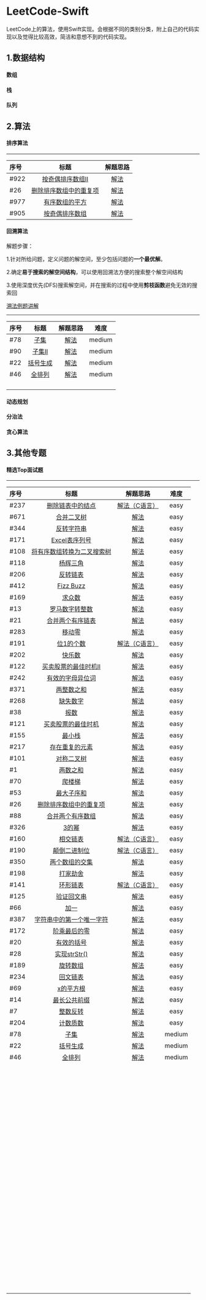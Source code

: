 # LeetCode-Swift

LeetCode上的算法，使用Swift实现。会根据不同的类别分类，附上自己的代码实现以及觉得比较高效，简洁和意想不到的代码实现。

<!--more-->

## 1.数据结构

#### 数组

#### 栈

#### 队列

## 2.算法

#### 排序算法

---

| 序号   | 标题                                                                                   | 解题思路                                                                                                 |
|:---- |:------------------------------------------------------------------------------------:|:----------------------------------------------------------------------------------------------------:|
| #922 | [按奇偶排序数组II](https://leetcode-cn.com/problems/sort-array-by-parity-ii/)               | [解法](https://github.com/jashion/LeetCode-Swift/blob/master/sources/SortAlgorithm/oddAndEven.md)      |
| #26  | [删除排序数组中的重复项](https://leetcode-cn.com/problems/remove-duplicates-from-sorted-array/) | [解法](https://github.com/jashion/LeetCode-Swift/blob/master/sources/SortAlgorithm/removeRepeatNum.md) |
| #977 | [有序数组的平方](https://leetcode-cn.com/problems/squares-of-a-sorted-array/)               | [解法](https://github.com/jashion/LeetCode-Swift/blob/master/sources/SortAlgorithm/SortedArrayPow.md)  |
| #905 | [按奇偶排序数组](https://leetcode-cn.com/submissions/detail/19467555/)                      | [解法](https://github.com/jashion/LeetCode-Swift/blob/master/sources/SortAlgorithm/EvenOddArray.md)    |

#### 回溯算法

解题步骤：

1.针对所给问题，定义问题的解空间，至少包括问题的**一个最优解**。

2.确定**易于搜索的解空间结构**，可以使用回溯法方便的搜索整个解空间结构

3.使用深度优先(DFS)搜索解空间，并在搜索的过程中使用**剪枝函数**避免无效的搜索回

[溯法例题讲解](sources/BackTraceAlgorithm/backTrace.md)

---

| 序号  | 标题                                                             | 解题思路                                                          | 难度     |
|:--- |:--------------------------------------------------------------:|:-------------------------------------------------------------:|:------:|
| #78 | [子集](https://leetcode-cn.com/problems/subsets/)                | [解法](sources/HotTopInterviewQuestions/subsets.md)             | medium |
| #90 | [子集II](https://leetcode-cn.com/problems/subsets-ii/)           | [解法](sources/BackTraceAlgorithm/subSetsII.md)                 | medium |
| #22 | [括号生成](https://leetcode-cn.com/problems/generate-parentheses/) | [解法](sources/HotTopInterviewQuestions/generateParenthesis.md) | medium |
| #46 | [全排列](https://leetcode-cn.com/problems/permutations/)          | [解法](sources/HotTopInterviewQuestions/permute.md)             | medium |
|     |                                                                |                                                               |        |
|     |                                                                |                                                               |        |
|     |                                                                |                                                               |        |
|     |                                                                |                                                               |        |

#### 动态规划

#### 分治法

#### 贪心算法

## 3.其他专题

#### 精选Top面试题

---

| 序号   | 标题                                                                                            | 解题思路                                                                                                                            | 难度     |
|:---- |:---------------------------------------------------------------------------------------------:|:-------------------------------------------------------------------------------------------------------------------------------:|:------:|
| #237 | [删除链表中的结点](https://leetcode-cn.com/problems/delete-node-in-a-linked-list/)                    | [解法（C语言）](https://github.com/jashion/LeetCode-Swift/blob/master/sources/HotTopInterviewQuestions/DeleteLinkedNode.md)           | easy   |
| #671 | [合并二叉树](https://leetcode-cn.com/problems/merge-two-binary-trees/submissions/)                 | [解法](https://github.com/jashion/LeetCode-Swift/blob/master/sources/HotTopInterviewQuestions/MergeBinaryTree.md)                 | easy   |
| #344 | [反转字符串](https://leetcode-cn.com/problems/reverse-string/)                                     | [解法](https://github.com/jashion/LeetCode-Swift/blob/master/sources/HotTopInterviewQuestions/ReverseString.md)                   | easy   |
| #171 | [Excel表序列号](https://leetcode-cn.com/problems/excel-sheet-column-number/)                      | [解法](https://github.com/jashion/LeetCode-Swift/blob/master/sources/HotTopInterviewQuestions/ExcelSerialNumber.md)               | easy   |
| #108 | [将有序数组转换为二叉搜索树](https://leetcode-cn.com/problems/convert-sorted-array-to-binary-search-tree/) | [解法](https://github.com/jashion/LeetCode-Swift/blob/master/sources/HotTopInterviewQuestions/SortedArrayTransferToBinaryTree.md) | easy   |
| #118 | [杨辉三角](https://leetcode-cn.com/problems/pascals-triangle/)                                    | [解法](https://github.com/jashion/LeetCode-Swift/blob/master/sources/HotTopInterviewQuestions/Pascal'sTriangle.md)                | easy   |
| #206 | [反转链表](https://leetcode-cn.com/problems/reverse-linked-list/)                                 | [解法](https://github.com/jashion/LeetCode-Swift/blob/master/sources/HotTopInterviewQuestions/ReverseLink.md)                     | easy   |
| #412 | [Fizz Buzz](https://leetcode-cn.com/problems/fizz-buzz/)                                      | [解法](https://github.com/jashion/LeetCode-Swift/blob/master/sources/HotTopInterviewQuestions/FizzBuzz.md)                        | easy   |
| #169 | [求众数](https://leetcode-cn.com/problems/majority-element/)                                     | [解法](https://github.com/jashion/LeetCode-Swift/blob/master/sources/HotTopInterviewQuestions/MajorityNumber.md)                  | easy   |
| #13  | [罗马数字转整数](https://leetcode-cn.com/problems/roman-to-integer/)                                 | [解法](https://github.com/jashion/LeetCode-Swift/blob/master/sources/HotTopInterviewQuestions/RomanToInt.md)                      | easy   |
| #21  | [合并两个有序链表](https://leetcode-cn.com/problems/merge-two-sorted-lists/)                          | [解法](https://github.com/jashion/LeetCode-Swift/blob/master/sources/HotTopInterviewQuestions/MergeTwoSortedLinks.md)             | easy   |
| #283 | [移动零](https://leetcode-cn.com/problems/move-zeroes/)                                          | [解法](https://github.com/jashion/LeetCode-Swift/blob/master/sources/HotTopInterviewQuestions/MoveZeroes.md)                      | easy   |
| #191 | [位1的个数](https://leetcode-cn.com/problems/number-of-1-bits/)                                   | [解法（C语言）](https://github.com/jashion/LeetCode-Swift/blob/master/sources/HotTopInterviewQuestions/HammingWeight.md)              | easy   |
| #202 | [快乐数](https://leetcode-cn.com/problems/happy-number/)                                         | [解法](https://github.com/jashion/LeetCode-Swift/blob/master/sources/HotTopInterviewQuestions/HappyNumber.md)                     | easy   |
| #122 | [买卖股票的最佳时机II](https://leetcode-cn.com/problems/best-time-to-buy-and-sell-stock-ii/)           | [解法](https://github.com/jashion/LeetCode-Swift/blob/master/sources/HotTopInterviewQuestions/MaxProfitII.md)                     | easy   |
| #242 | [有效的字母异位词](https://leetcode-cn.com/problems/valid-anagram/)                                   | [解法](https://github.com/jashion/LeetCode-Swift/blob/master/sources/HotTopInterviewQuestions/Anagram.md)                         | easy   |
| #371 | [两整数之和](https://leetcode-cn.com/problems/sum-of-two-integers/)                                | [解法](https://github.com/jashion/LeetCode-Swift/blob/master/sources/HotTopInterviewQuestions/GetSum.md)                          | easy   |
| #268 | [缺失数字](https://leetcode-cn.com/problems/missing-number/)                                      | [解法](https://github.com/jashion/LeetCode-Swift/blob/master/sources/HotTopInterviewQuestions/MissingNumber.md)                   | easy   |
| #38  | [报数](https://leetcode-cn.com/problems/count-and-say/)                                         | [解法](https://github.com/jashion/LeetCode-Swift/blob/master/sources/HotTopInterviewQuestions/CountAndSay.md)                     | easy   |
| #121 | [买卖股票的最佳时机](https://leetcode-cn.com/problems/best-time-to-buy-and-sell-stock/)                | [解法](https://github.com/jashion/LeetCode-Swift/blob/master/sources/HotTopInterviewQuestions/MaxProfit.md)                       | easy   |
| #155 | [最小栈](https://leetcode-cn.com/problems/min-stack/)                                            | [解法](https://github.com/jashion/LeetCode-Swift/blob/master/sources/HotTopInterviewQuestions/MinStack.md)                        | easy   |
| #217 | [存在重复的元素](https://leetcode-cn.com/problems/contains-duplicate/)                               | [解法](https://github.com/jashion/LeetCode-Swift/blob/master/sources/HotTopInterviewQuestions/ContainsDuplicate.md)               | easy   |
| #101 | [对称二叉树](https://leetcode-cn.com/problems/symmetric-tree/)                                     | [解法](https://github.com/jashion/LeetCode-Swift/blob/master/sources/HotTopInterviewQuestions/IsSymmetric.md)                     | easy   |
| #1   | [两数之和](https://leetcode-cn.com/problems/two-sum/)                                             | [解法](https://github.com/jashion/LeetCode-Swift/blob/master/sources/HotTopInterviewQuestions/TwoSum.md)                          | easy   |
| #70  | [爬楼梯](https://leetcode-cn.com/problems/climbing-stairs/)                                      | [解法](https://github.com/jashion/LeetCode-Swift/blob/master/sources/HotTopInterviewQuestions/ClimbStairs.md)                     | easy   |
| #53  | [最大子序和](https://leetcode-cn.com/problems/maximum-subarray/)                                   | [解法](/sources/HotTopInterviewQuestions/MaxSubArray.md)                                                                          | easy   |
| #26  | [删除排序数组中的重复项](https://leetcode-cn.com/problems/remove-duplicates-from-sorted-array/)          | [解法](/sources/HotTopInterviewQuestions/RemoveDuplicates.md)                                                                     | easy   |
| #88  | [合并两个有序数组](https://leetcode-cn.com/problems/merge-sorted-array/)                              | [解法](/sources/HotTopInterviewQuestions/Merge.md)                                                                                | easy   |
| #326 | [3的幂](https://leetcode-cn.com/problems/power-of-three/)                                       | [解法](/sources/HotTopInterviewQuestions/IsPowerOfThree.md)                                                                       | easy   |
| #160 | [相交链表](https://leetcode-cn.com/problems/intersection-of-two-linked-lists/)                    | [解法（C语言）](/sources/HotTopInterviewQuestions/GetIntersectionNode.md)                                                             | easy   |
| #190 | [颠倒二进制位](https://leetcode-cn.com/problems/reverse-bits/)                                      | [解法（C语言）](/sources/HotTopInterviewQuestions/ReverseBits.md)                                                                     | easy   |
| #350 | [两个数组的交集](https://leetcode-cn.com/problems/intersection-of-two-arrays-ii/)                    | [解法](/sources/HotTopInterviewQuestions/Interset.md)                                                                             | easy   |
| #198 | [打家劫舍](https://leetcode-cn.com/problems/house-robber/)                                        | [解法](/sources/HotTopInterviewQuestions/Rob.md)                                                                                  | easy   |
| #141 | [环形链表](https://leetcode-cn.com/problems/linked-list-cycle/)                                   | [解法（C语言）](/sources/HotTopInterviewQuestions/HasCycle.md)                                                                        | easy   |
| #125 | [验证回文串](https://leetcode-cn.com/problems/valid-palindrome/)                                   | [解法](sources/HotTopInterviewQuestions/IsPalindrome.md)                                                                          | easy   |
| #66  | [加一](https://leetcode-cn.com/problems/plus-one/)                                              | [解法](sources/HotTopInterviewQuestions/PlusOne.md)                                                                               | easy   |
| #387 | [字符串中的第一个唯一字符](https://leetcode-cn.com/problems/first-unique-character-in-a-string/)          | [解法](sources/HotTopInterviewQuestions/FirstUniqChar.md)                                                                         | easy   |
| #172 | [阶乘最后的零](https://leetcode-cn.com/problems/factorial-trailing-zeroes/)                         | [解法](sources/HotTopInterviewQuestions/TrailingZeroes.md)                                                                        | easy   |
| #20  | [有效的括号](https://leetcode-cn.com/problems/valid-parentheses/)                                  | [解法](sources/HotTopInterviewQuestions/IsValid.md)                                                                               | easy   |
| #28  | [实现strStr()](https://leetcode-cn.com/problems/implement-strstr/)                              | [解法](sources/HotTopInterviewQuestions/strStr.md)                                                                                | easy   |
| #189 | [旋转数组](https://leetcode-cn.com/problems/rotate-array/)                                        | [解法](sources/HotTopInterviewQuestions/rotate.md)                                                                                | easy   |
| #234 | [回文链表](https://leetcode-cn.com/problems/palindrome-linked-list/)                              | [解法](sources/HotTopInterviewQuestions/isPalindromeList.md)                                                                      | easy   |
| #69  | [x的平方根](https://leetcode-cn.com/problems/sqrtx/solution/niu-dun-die-dai-fa-by-loafer/)        | [解法](sources/HotTopInterviewQuestions/mySqrt.md)                                                                                | easy   |
| #14  | [最长公共前缀](https://leetcode-cn.com/problems/longest-common-prefix/)                             | [解法](sources/HotTopInterviewQuestions/longestCommonPrefix.md)                                                                   | easy   |
| #7   | [整数反转](https://leetcode-cn.com/problems/reverse-integer/)                                     | [解法](sources/HotTopInterviewQuestions/reverseNumber.md)                                                                         | easy   |
| #204 | [计数质数](https://leetcode-cn.com/problems/count-primes/)                                        | [解法](sources/HotTopInterviewQuestions/countPrimes.md)                                                                           | easy   |
| #78  | [子集](https://leetcode-cn.com/problems/subsets/)                                               | [解法](sources/HotTopInterviewQuestions/subsets.md)                                                                               | medium |
| #22  | [括号生成](https://leetcode-cn.com/problems/generate-parentheses/)                                | [解法](sources/HotTopInterviewQuestions/generateParenthesis.md)                                                                   | medium |
| #46  | [全排列](https://leetcode-cn.com/problems/permutations/)                                         | [解法](sources/HotTopInterviewQuestions/permute.md)                                                                               | medium |
|      |                                                                                               |                                                                                                                                 |        |
|      |                                                                                               |                                                                                                                                 |        |
|      |                                                                                               |                                                                                                                                 |        |
|      |                                                                                               |                                                                                                                                 |        |
|      |                                                                                               |                                                                                                                                 |        |
|      |                                                                                               |                                                                                                                                 |        |
|      |                                                                                               |                                                                                                                                 |        |
|      |                                                                                               |                                                                                                                                 |        |
|      |                                                                                               |                                                                                                                                 |        |
|      |                                                                                               |                                                                                                                                 |        |
|      |                                                                                               |                                                                                                                                 |        |
|      |                                                                                               |                                                                                                                                 |        |
|      |                                                                                               |                                                                                                                                 |        |
|      |                                                                                               |                                                                                                                                 |        |
|      |                                                                                               |                                                                                                                                 |        |
|      |                                                                                               |                                                                                                                                 |        |
|      |                                                                                               |                                                                                                                                 |        |
|      |                                                                                               |                                                                                                                                 |        |
|      |                                                                                               |                                                                                                                                 |        |
|      |                                                                                               |                                                                                                                                 |        |
|      |                                                                                               |                                                                                                                                 |        |
|      |                                                                                               |                                                                                                                                 |        |
|      |                                                                                               |                                                                                                                                 |        |
|      |                                                                                               |                                                                                                                                 |        |
|      |                                                                                               |                                                                                                                                 |        |
|      |                                                                                               |                                                                                                                                 |        |
|      |                                                                                               |                                                                                                                                 |        |
|      |                                                                                               |                                                                                                                                 |        |
|      |                                                                                               |                                                                                                                                 |        |
|      |                                                                                               |                                                                                                                                 |        |
|      |                                                                                               |                                                                                                                                 |        |
|      |                                                                                               |                                                                                                                                 |        |
|      |                                                                                               |                                                                                                                                 |        |
|      |                                                                                               |                                                                                                                                 |        |
|      |                                                                                               |                                                                                                                                 |        |
|      |                                                                                               |                                                                                                                                 |        |
|      |                                                                                               |                                                                                                                                 |        |
|      |                                                                                               |                                                                                                                                 |        |
|      |                                                                                               |                                                                                                                                 |        |
|      |                                                                                               |                                                                                                                                 |        |
|      |                                                                                               |                                                                                                                                 |        |
|      |                                                                                               |                                                                                                                                 |        |
|      |                                                                                               |                                                                                                                                 |        |
|      |                                                                                               |                                                                                                                                 |        |
|      |                                                                                               |                                                                                                                                 |        |
|      |                                                                                               |                                                                                                                                 |        |
|      |                                                                                               |                                                                                                                                 |        |
|      |                                                                                               |                                                                                                                                 |        |
|      |                                                                                               |                                                                                                                                 |        |
|      |                                                                                               |                                                                                                                                 |        |
|      |                                                                                               |                                                                                                                                 |        |
|      |                                                                                               |                                                                                                                                 |        |
|      |                                                                                               |                                                                                                                                 |        |
|      |                                                                                               |                                                                                                                                 |        |
|      |                                                                                               |                                                                                                                                 |        |
|      |                                                                                               |                                                                                                                                 |        |
|      |                                                                                               |                                                                                                                                 |        |
|      |                                                                                               |                                                                                                                                 |        |
|      |                                                                                               |                                                                                                                                 |        |
|      |                                                                                               |                                                                                                                                 |        |
|      |                                                                                               |                                                                                                                                 |        |
|      |                                                                                               |                                                                                                                                 |        |
|      |                                                                                               |                                                                                                                                 |        |
|      |                                                                                               |                                                                                                                                 |        |
|      |                                                                                               |                                                                                                                                 |        |
|      |                                                                                               |                                                                                                                                 |        |
|      |                                                                                               |                                                                                                                                 |        |
|      |                                                                                               |                                                                                                                                 |        |
|      |                                                                                               |                                                                                                                                 |        |
|      |                                                                                               |                                                                                                                                 |        |
|      |                                                                                               |                                                                                                                                 |        |
|      |                                                                                               |                                                                                                                                 |        |
|      |                                                                                               |                                                                                                                                 |        |
|      |                                                                                               |                                                                                                                                 |        |
|      |                                                                                               |                                                                                                                                 |        |
|      |                                                                                               |                                                                                                                                 |        |
|      |                                                                                               |                                                                                                                                 |        |
|      |                                                                                               |                                                                                                                                 |        |
|      |                                                                                               |                                                                                                                                 |        |
|      |                                                                                               |                                                                                                                                 |        |
|      |                                                                                               |                                                                                                                                 |        |
|      |                                                                                               |                                                                                                                                 |        |
|      |                                                                                               |                                                                                                                                 |        |
|      |                                                                                               |                                                                                                                                 |        |
|      |                                                                                               |                                                                                                                                 |        |
|      |                                                                                               |                                                                                                                                 |        |
|      |                                                                                               |                                                                                                                                 |        |
|      |                                                                                               |                                                                                                                                 |        |
|      |                                                                                               |                                                                                                                                 |        |
|      |                                                                                               |                                                                                                                                 |        |
|      |                                                                                               |                                                                                                                                 |        |
|      |                                                                                               |                                                                                                                                 |        |
|      |                                                                                               |                                                                                                                                 |        |
|      |                                                                                               |                                                                                                                                 |        |
|      |                                                                                               |                                                                                                                                 |        |
|      |                                                                                               |                                                                                                                                 |        |
|      |                                                                                               |                                                                                                                                 |        |
|      |                                                                                               |                                                                                                                                 |        |
|      |                                                                                               |                                                                                                                                 |        |
|      |                                                                                               |                                                                                                                                 |        |

### 
